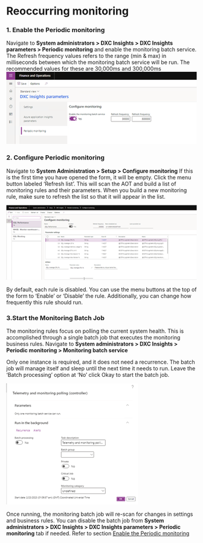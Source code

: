 # Reoccurring monitoring
### 1. Enable the Periodic monitoring  
Navigate to **System administrators > DXC Insights > DXC Insights parameters > Periodic monitoring** and enable the monitoring batch service. 
The Refresh frequency values refers to the range (min & max) in milliseconds between which the monitoring batch service will be run. 
The recommended values for these are 30,000ms and 300,000ms
![Periodic_monitoring](IMAGES/Periodic_monitoring.png)

### 2.	Configure Periodic monitoring
Navigate to **System Administration > Setup > Configure monitoring** If this is the first time you have opened the form, it will be empty. Click the menu button labeled ‘Refresh list’. This will scan the AOT and build a list of monitoring rules and their parameters. When you build a new monitoring rule, make sure to refresh the list so that it will appear in the list. 

![Configure_Periodic_monitoring](IMAGES/Configure_Periodic_monitoring.png)

By default, each rule is disabled. You can use the menu buttons at the top of the form to ‘Enable’ or ‘Disable’ the rule. Additionally, you can change how frequently this rule should run. 

### 3.Start the Monitoring Batch Job
The monitoring rules focus on polling the current system health. This is accomplished through a single batch job that executes the monitoring business rules. Navigate to **System administrators > DXC Insights > Periodic monitoring > Monitoring batch service**

Only one instance is required, and it does not need a recurrence. The batch job will manage itself and sleep until the next time it needs to run. Leave the ‘Batch processing’ option at ‘No’ click Okay to start the batch job. 

![Monitoring_batch](IMAGES/Monitoring_batch.png)

Once running, the monitoring batch job will re-scan for changes in settings and business rules. You can disable the batch job from **System administrators > DXC Insights > DXC Insights parameters > Periodic monitoring** tab if needed. Refer to section [Enable the Periodic monitoring](Reoccurring_monitoring.md#1-enable-the-periodic-monitoring)

